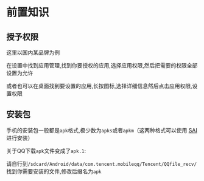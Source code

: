 # 前置知识

## 授予权限

这里以国内某品牌为例

在设置中找到应用管理,找到你要授权的应用,选择应用权限,然后把需要的权限全部设置为允许

或者也可以在桌面找到要设置的应用,长按图标,选择详细信息然后点击应用权限,设置权限

## 安装包

手机的安装包一般都是`apk`格式,极少数为`apks`或者`apkm`（这两种格式可以使用 [SAI](https://github.com/Aefyr/SAI/releases) 进行安装）

关于QQ下载`apk`文件变成了`apk.1`: 

请自行到`/sdcard/Android/data/com.tencent.mobileqq/Tencent/QQfile_recv/`找到你需要安装的文件,修改后缀名为`apk`
